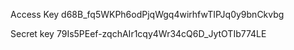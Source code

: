 Access Key   d68B_fq5WKPh6odPjqWgq4wirhfwTIPJq0y9bnCkvbg

Secret key   79Is5PEef-zqchAIr1cqy4Wr34cQ6D_JytOTIb774LE